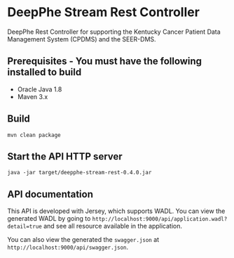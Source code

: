 # DeepPhe Stream Rest Controller

DeepPhe Rest Controller for supporting the Kentucky Cancer Patient Data Management System (CPDMS) and the SEER-DMS.

## Prerequisites - You must have the following installed to build
* Oracle Java 1.8
* Maven 3.x

## Build

````
mvn clean package
````

## Start the API HTTP server

````
java -jar target/deepphe-stream-rest-0.4.0.jar
````

## API documentation

This API is developed with Jersey, which supports WADL. You can view the generated WADL by going to `http://localhost:9000/api/application.wadl?detail=true` and see all resource available in the application.

You can also view the generated the `swagger.json` at `http://localhost:9000/api/swagger.json`.